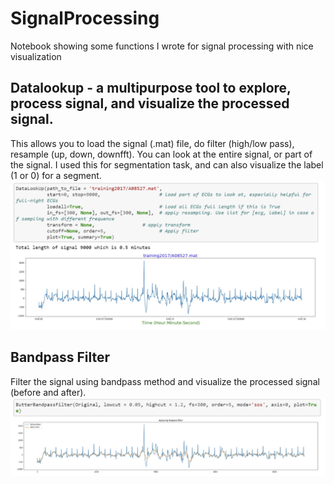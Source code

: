 # SignalProcessing
 Notebook showing some functions I wrote for signal processing with nice visualization

## Datalookup - a multipurpose tool to explore, process signal, and visualize the processed signal.  
This allows you to load the signal (.mat) file, do filter (high/low pass), resample (up, down, downfft). 
You can look at the entire signal, or part of the signal.
I used this for segmentation task, and can also visualize the label (1 or 0) for a segment. 
![Datalookup](https://github.com/2miatran/SignalProcessing/blob/master/Image%2043.jpg)

## Bandpass Filter 
Filter the signal using bandpass method and visualize the processed signal (before and after).  
![Datalookup](https://github.com/2miatran/SignalProcessing/blob/master/bandpassfilter.jpg)

